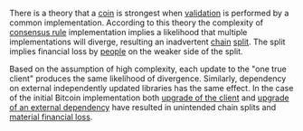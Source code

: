 There is a theory that a [coin](Glossary#coin) is strongest when [validation](Glossary#validation) is performed by a common implementation. According to this theory the complexity of [consensus rule](Glossary#consensus-rules) implementation implies a likelihood that multiple implementations will diverge, resulting an inadvertent [chain](Glossary#chain) [split](Glossary#split). The split implies financial loss by [people](Glossary#person) on the weaker side of the split.

Based on the assumption of high complexity, each update to the "one true client" produces the same likelihood of divergence. Similarly, dependency on external independently updated libraries has the same effect. In the case of the initial Bitcoin implementation both [upgrade of the client](https://github.com/bitcoin/bips/blob/master/bip-0050.mediawiki) and [upgrade of an external dependency](https://github.com/bitcoin/bips/blob/master/bip-0066.mediawiki#motivation) have resulted in unintended chain splits and [material financial loss](https://cointelegraph.com/news/miners-lost-over-50000-from-the-bitcoin-hardfork-last-weekend).